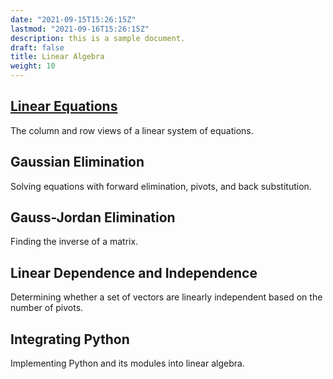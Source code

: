 ```yaml
---
date: "2021-09-15T15:26:15Z"
lastmod: "2021-09-16T15:26:15Z"
description: this is a sample document.
draft: false
title: Linear Algebra 
weight: 10
---
```


## [Linear Equations](./linear-equations)

The column and row views of a linear system of equations.

## Gaussian Elimination

Solving equations with forward elimination, pivots, and back substitution.

## Gauss-Jordan Elimination

Finding the inverse of a matrix.

## Linear Dependence and Independence

Determining whether a set of vectors are linearly independent based on the 
number of pivots.

## Integrating Python 

Implementing Python and its modules into linear algebra.